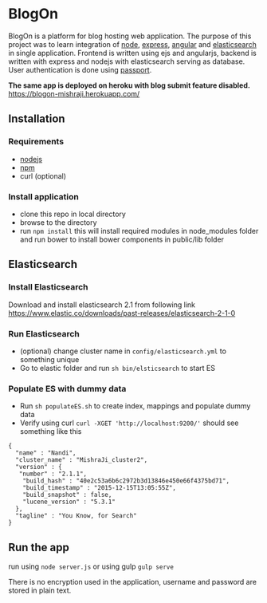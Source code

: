 # BlogOn
BlogOn is a platform for blog hosting web application. The purpose of this project was to learn integration of [node](https://nodejs.org/), [express](http://expressjs.com/), [angular](https://angularjs.org/) and [elasticsearch](https://www.elastic.co/) in single application.
Frontend is written using ejs and angularjs, backend is written with express and nodejs with elasticsearch serving as database.
User authentication is done using [passport](http://passportjs.org/).

**The same app is deployed on heroku with blog submit feature disabled.**
https://blogon-mishraji.herokuapp.com/

## Installation
### Requirements
* [nodejs](https://nodejs.org)
* [npm](https://www.npmjs.com/)
* curl (optional)

### Install application

* clone this repo in local directory
* browse to the directory
* run `npm install`
  this will install required modules in node_modules folder and run bower to install bower components in public/lib folder

## Elasticsearch
### Install Elasticsearch
Download and install elasticsearch 2.1 from following link
https://www.elastic.co/downloads/past-releases/elasticsearch-2-1-0

### Run Elasticsearch
* (optional) change cluster name in `config/elasticsearch.yml` to something unique
* Go to elastic folder and run `sh bin/elsticsearch` to start ES

### Populate ES with dummy data
* Run `sh populateES.sh` to create index, mappings and populate dummy data
* Verify using curl
`curl -XGET 'http://localhost:9200/'`
should see something like this
```
{
  "name" : "Nandi",
  "cluster_name" : "MishraJi_cluster2",
  "version" : {
   "number" : "2.1.1",
    "build_hash" : "40e2c53a6b6c2972b3d13846e450e66f4375bd71",
    "build_timestamp" : "2015-12-15T13:05:55Z",
    "build_snapshot" : false,
    "lucene_version" : "5.3.1"
  },
  "tagline" : "You Know, for Search"
}
```

## Run the app
run using `node server.js`
or using gulp `gulp serve`

There is no encryption used in the application, username and password are stored in plain text.

